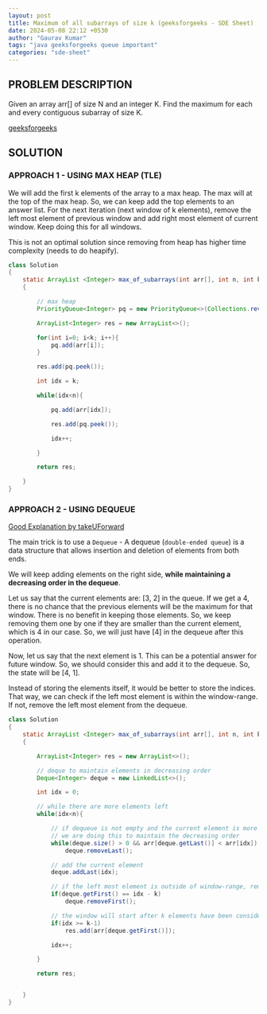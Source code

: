 ```yaml
---
layout: post
title: Maximum of all subarrays of size k (geeksforgeeks - SDE Sheet)
date: 2024-05-08 22:12 +0530
author: "Gaurav Kumar"
tags: "java geeksforgeeks queue important"
categories: "sde-sheet"
---
```


## PROBLEM DESCRIPTION

Given an array arr[] of size N and an integer K. Find the maximum for each and every contiguous subarray of size K.

[geeksforgeeks](https://www.geeksforgeeks.org/problems/maximum-of-all-subarrays-of-size-k3101/1?page=1)

## SOLUTION

### APPROACH 1 - USING MAX HEAP (TLE)

We will add the first k elements of the array to a max heap. The max will at the top of the max heap. So, we can keep add the top elements to an answer list. For the next iteration (next window of k elements), remove the left most element of previous window and add right most element of current window. Keep doing this for all windows.

This is not an optimal solution since removing from heap has higher time complexity (needs to do heapify).

```java
class Solution
{
    static ArrayList <Integer> max_of_subarrays(int arr[], int n, int k)
    {

        // max heap
        PriorityQueue<Integer> pq = new PriorityQueue<>(Collections.reverseOrder());

        ArrayList<Integer> res = new ArrayList<>();

        for(int i=0; i<k; i++){
            pq.add(arr[i]);
        }

        res.add(pq.peek());

        int idx = k;

        while(idx<n){

            pq.add(arr[idx]);

            res.add(pq.peek());

            idx++;

        }

        return res;

    }
}
```

### APPROACH 2 - USING DEQUEUE

[Good Explanation by takeUForward](https://www.youtube.com/watch?v=CZQGRp93K4k)

The main trick is to use a `Dequeue` - A dequeue (`double-ended queue`) is a data structure that allows insertion and deletion of elements from both ends.

We will keep adding elements on the right side, **while maintaining a decreasing order in the dequeue**.

Let us say that the current elements are: [3, 2] in the queue. If we get a 4, there is no chance that the previous elements will be the maximum for that window. There is no benefit in keeping those elements. So, we keep removing them one by one if they are smaller than the current element, which is 4 in our case. So, we will just have [4] in the dequeue after this operation.

Now, let us say that the next element is 1. This can be a potential answer for future window. So, we should consider this and add it to the dequeue. So, the state will be [4, 1].

Instead of storing the elements itself, it would be better to store the indices. That way, we can check if the left most element is within the window-range. If not, remove the left most element from the dequeue.

```java
class Solution
{
    static ArrayList <Integer> max_of_subarrays(int arr[], int n, int k)
    {

        ArrayList<Integer> res = new ArrayList<>();

        // deque to maintain elements in decreasing order
        Deque<Integer> deque = new LinkedList<>();

        int idx = 0;

        // while there are more elements left
        while(idx<n){

            // if dequeue is not empty and the current element is more than last element in deque, remove the last element from deque
            // we are doing this to maintain the decreasing order
            while(deque.size() > 0 && arr[deque.getLast()] < arr[idx])
                deque.removeLast();

            // add the current element
            deque.addLast(idx);

            // if the left most element is outside of window-range, remove it
            if(deque.getFirst() == idx - k)
                deque.removeFirst();

            // the window will start after k elements have been considered
            if(idx >= k-1)
                res.add(arr[deque.getFirst()]);

            idx++;

        }

        return res;


    }
}
```
